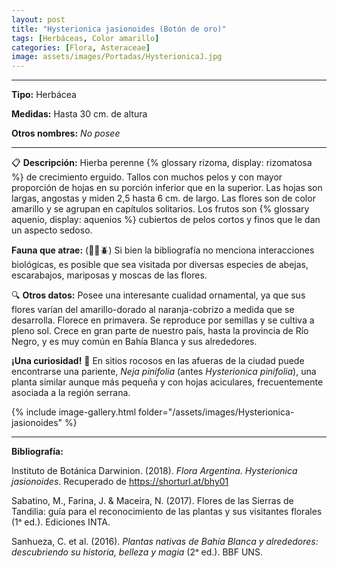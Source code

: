 ```yaml
---
layout: post
title: "Hysterionica jasionoides (Botón de oro)"
tags: [Herbáceas, Color amarillo]
categories: [Flora, Asteraceae]
image: assets/images/Portadas/HysterionicaJ.jpg
---
```


***

**Tipo:** Herbácea

**Medidas:** Hasta 30 cm. de altura

**Otros nombres:** *No posee*

***

📋 **Descripción:** Hierba perenne {% glossary rizoma, display: rizomatosa %} de crecimiento erguido. Tallos con muchos pelos y con mayor proporción de hojas en su porción inferior que en la superior. Las hojas son largas, angostas y miden 2,5 hasta 6 cm. de largo. Las flores son de color amarillo y se agrupan en capítulos solitarios. Los frutos son {% glossary aquenio, display: aquenios %} cubiertos de pelos cortos y finos que le dan un aspecto sedoso.

**Fauna que atrae:** (🦋🐝🪲) Si bien la bibliografía no menciona interacciones biológicas, es posible que sea visitada por diversas especies de abejas, escarabajos, mariposas y moscas de las flores.

🔍 **Otros datos:** Posee una interesante cualidad ornamental, ya que sus flores varían del amarillo-dorado al naranja-cobrizo a medida que se desarrolla. Florece en primavera. Se reproduce por semillas y se cultiva a pleno sol. Crece en gran parte de nuestro país, hasta la provincia de Río Negro, y es muy común en Bahía Blanca y sus alrededores.

**¡Una curiosidad!** 👀 En sitios rocosos en las afueras de la ciudad puede encontrarse una pariente, *Neja pinifolia* (antes *Hysterionica pinifolia*), una planta similar aunque más pequeña y con hojas aciculares, frecuentemente asociada a la región serrana.

 {% include image-gallery.html folder="/assets/images/Hysterionica-jasionoides" %}

***

**Bibliografía:**

Instituto de Botánica Darwinion. (2018). *Flora Argentina. Hysterionica jasionoides*. Recuperado de 
https://shorturl.at/bhy01

Sabatino, M., Farina, J. & Maceira, N. (2017). Flores de las Sierras de Tandilia: guía para el reconocimiento de las plantas y sus visitantes florales (1ᵃ ed.). Ediciones INTA.

Sanhueza, C. et al. (2016). *Plantas nativas de Bahía Blanca y alrededores: descubriendo su historia, belleza y magia* (2ᵃ ed.). BBF UNS.
